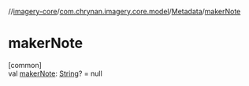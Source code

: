 //[imagery-core](../../../index.md)/[com.chrynan.imagery.core.model](../index.md)/[Metadata](index.md)/[makerNote](maker-note.md)

# makerNote

[common]\
val [makerNote](maker-note.md): [String](https://kotlinlang.org/api/latest/jvm/stdlib/kotlin/-string/index.html)? = null
